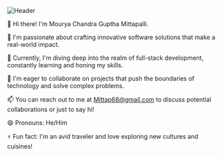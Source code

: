 ![Header](./your-header-image-name.png)

👋 Hi there! I'm Mourya Chandra Guptha Mittapalli.

👀 I'm passionate about crafting innovative software solutions that make a real-world impact.

🌱 Currently, I'm diving deep into the realm of full-stack development, constantly learning and honing my skills.

💞️ I'm eager to collaborate on projects that push the boundaries of technology and solve complex problems.

📫 You can reach out to me at Mittap68@gmail.com to discuss potential collaborations or just to say hi!

😄 Pronouns: He/Him

⚡ Fun fact: I'm an avid traveler and love exploring new cultures and cuisines!


<!--
**Mourya68/Mourya68** is a ✨ _special_ ✨ repository because its `README.md` (this file) appears on your GitHub profile.

Here are some ideas to get you started:

- 🔭 I’m currently working on ...
- 🌱 I’m currently learning ...
- 👯 I’m looking to collaborate on ...
- 🤔 I’m looking for help with ...
- 💬 Ask me about ...
- 📫 How to reach me: ...
- 😄 Pronouns: ...
- ⚡ Fun fact: ...
-->
